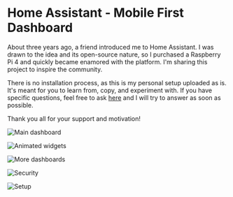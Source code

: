 # Home Assistant - Mobile First Dashboard
About three years ago, a friend introduced me to Home Assistant. I was drawn to the idea and its open-source nature, so I purchased a Raspberry Pi 4 and quickly became enamored with the platform. I'm sharing this project to inspire the community.

There is no installation process, as this is my personal setup uploaded as is. It's meant for you to learn from, copy, and experiment with. If you have specific questions, feel free to ask [here](https://community.home-assistant.io/t/a-minimalist-and-user-friendly-dashboard-with-an-mobile-first-approach-now-on-github/535580) and I will try to answer as soon as possible.

Thank you all for your support and motivation!

![Main dashboard](https://github.com/clooos/Home-Assistant-Mobile-First/blob/master/www/images/Home%20Assistant%20-%20UI%20V3%20-%20Main%20dashboard.png?raw=true)

![Animated widgets](https://github.com/clooos/Home-Assistant-Mobile-First/blob/master/www/images/Home%20Assistant%20-%20UI%20V3%20-%20Animated%20widgets.gif?raw=true)

![More dashboards](https://github.com/clooos/Home-Assistant-Mobile-First/blob/master/www/images/Home%20Assistant%20-%20UI%20V3%20-%20More%20dashboards.png?raw=true)

![Security](https://github.com/clooos/Home-Assistant-Mobile-First/blob/master/www/images/Home%20Assistant%20-%20UI%20V3%20-%20Security.png?raw=true)

![Setup](https://user-images.githubusercontent.com/36499953/235922272-d2755f31-bd10-4e97-8ef3-0e428e6de209.jpg)
